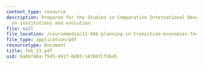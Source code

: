 ```yaml
---
content_type: resource
description: Prepared for the Studies in Comparative International Development symposium
  on institutions and evolution.
file: null
file_location: /coursemedia/11-946-planning-in-transition-economies-for-growth-and-equity-spring-2004/6abbf46af5454917bd83147807cf2645_feb_23.pdf
file_type: application/pdf
resourcetype: Document
title: feb_23.pdf
uid: 6abbf46a-f545-4917-bd83-147807cf2645
---
```

